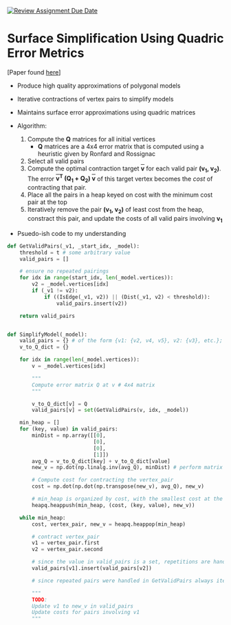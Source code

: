 [![Review Assignment Due Date](https://classroom.github.com/assets/deadline-readme-button-22041afd0340ce965d47ae6ef1cefeee28c7c493a6346c4f15d667ab976d596c.svg)](https://classroom.github.com/a/RM1pL2Qm)

# Surface Simplification Using Quadric Error Metrics

\[Paper found [here](./References/Surface%20Simplification%20Using%20Quadric%20Error%20Metrics.pdf)\]

* Produce high quality approximations of polygonal models
* Iterative contractions of vertex pairs to simplify models
* Maintains surface error approximations using quadric matrices

* Algorithm:
    1. Compute the **Q** matrices for all initial vertices
        - **Q** matrices are a 4x4 error matrix that is computed using a  heuristic given by Ronfard and Rossignac
    2. Select all valid pairs
    3. Compute the optimal contraction target <strong><span style="text-decoration:overline;">v</span></strong> for each valid pair <strong>(v<sub>1</sub>, v<sub>2</sub>)</strong>. The error <strong>
  <span style="text-decoration:overline;">v</span><sup>T</sup> (Q<sub>1</sub> + Q<sub>2</sub>) <span style="text-decoration:overline;">v</span></strong> of this target vertex becomes the _cost_ of contracting that pair.
    4. Place all the pairs in a heap keyed on cost with the minimum cost pair at the top
    5. Iteratively remove the pair <strong>(v<sub>1</sub>, v<sub>2</sub>)</strong> of least cost from the heap, constract this pair, and update the costs of all valid pairs involving <strong>v<sub>1</sub></strong>
</strong>

* Psuedo-ish code to my understanding

```python
def GetValidPairs(_v1, _start_idx, _model):
    threshold = t # some arbitrary value
    valid_pairs = []

    # ensure no repeated pairings
    for idx in range(start_idx, len(_model.vertices)):
        v2 = _model.vertices[idx]
        if (_v1 != v2):
            if ((IsEdge(_v1, v2)) || (Dist(_v1, v2) < threshold)):
                valid_pairs.insert(v2))

    return valid_pairs


def SimplifyModel(_model):
    valid_pairs = {} # of the form {v1: {v2, v4, v5}, v2: {v3}, etc.}; no repeated pairs
    v_to_Q_dict = {}

    for idx in range(len(_model.vertices)):
        v = _model.vertices[idx]

        """
        Compute error matrix Q at v # 4x4 matrix
        """

        v_to_Q_dict[v] = Q
        valid_pairs[v] = set(GetValidPairs(v, idx, _model))

    min_heap = []
    for (key, value) in valid_pairs:
        minDist = np.array([[0],
                            [0],
                            [0],
                            [1]])
        avg_Q = v_to_Q_dict[key] + v_to_Q_dict[value]
        new_v = np.dot(np.linalg.inv(avg_Q), minDist) # perform matrix multiplication

        # Compute cost for contracting the vertex_pair
        cost = np.dot(np.dot(np.transpose(new_v), avg_Q), new_v)

        # min_heap is organized by cost, with the smallest cost at the root
        heapq.heappush(min_heap, (cost, (key, value), new_v))

    while min_heap:
        cost, vertex_pair, new_v = heapq.heappop(min_heap)

        # contract vertex_pair
        v1 = vertex_pair.first
        v2 = vertex_pair.second

        # since the value in valid_pairs is a set, repetitions are handled automatically
        valid_pairs[v1].insert(valid_pairs[v2])

        # since repeated pairs were handled in GetValidPairs always iterating thorugh a partial range as needed, v2 no longer exists in valid_pairs

        """
        TODO:
        Update v1 to new_v in valid_pairs
        Update costs for pairs involving v1
        """

```